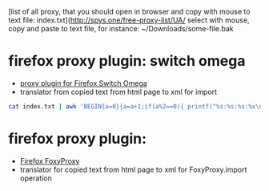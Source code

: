 [list of all proxy, that you should open in browser and copy with mouse to text file: index.txt](http://spys.one/free-proxy-list/UA/
select with mouse, copy and paste to text file, for instance: ~/Downloads/some-file.bak


# firefox proxy plugin: switch omega
* [proxy plugin for Firefox Switch Omega](https://addons.mozilla.org/ru/firefox/addon/switchyomega/)
* translator from copied text from html page to xml for import
```bash
cat index.txt | awk 'BEGIN{a=0}{a=a+1;if(a%2==0){ printf("%s:%s:%s:%x\n",$2,$3,$6,int(4096*rand()))} }' | awk -F ":" '{printf("\"+%s\": {\"name\": \"%s\",\"profileType\": \"FixedProfile\",\"revision\": \"16b8439%s\",\"fallbackProxy\": {\"scheme\": \"%s\",\"port\": %d,\"host\": \"%s\"}},\n",$4$1,$4$1,$5,tolower($3),$2,$1)}'
```

# firefox proxy plugin: 
* [Firefox FoxyProxy](https://addons.mozilla.org/ru/firefox/addon/foxyproxy-standard/)
* translator for copied text from html page to xml for FoxyProxy.import operation
```bash
```